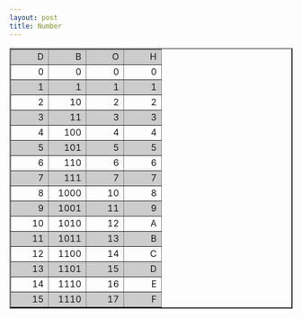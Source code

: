 ```yaml
---
layout: post
title: Number
---
```


<table border="2">
<tr bgcolor="#cccccc" align="right">
<td width="50px">D</td> <td width="50px">B</td> <td width="50px">O</td> <td width="50px">H</td>
</tr>
<tr align="right">
<td>0</td> <td>0</td> <td>0</td> <td>0</td>
</tr>
<tr bgcolor="#cccccc" align="right">
<td>1</td> <td>1</td> <td>1</td> <td>1</td>
</tr>
<tr align="right">
<td>2</td> <td>10</td> <td>2</td> <td>2</td>
</tr>
<tr bgcolor="#cccccc" align="right">
<td>3</td> <td>11</td> <td>3</td> <td>3</td>
</tr>
<tr align="right">
<td>4</td> <td>100</td> <td>4</td> <td>4</td>
</tr>
<tr bgcolor="#cccccc" align="right">
<td>5</td> <td>101</td> <td>5</td> <td>5</td>
</tr>
<tr align="right">
<td>6</td> <td>110</td> <td>6</td> <td>6</td>
</tr>
<tr bgcolor="#cccccc" align="right">
<td>7</td> <td>111</td> <td>7</td> <td>7</td>
</tr>
<tr align="right">
<td>8</td> <td>1000</td> <td>10</td> <td>8</td>
</tr>
<tr bgcolor="#cccccc" align="right">
<td>9</td> <td>1001</td> <td>11</td> <td>9</td>
</tr>
<tr align="right">
<td>10</td> <td>1010</td> <td>12</td> <td>A</td>
</tr>
<tr bgcolor="#cccccc" align="right">
<td>11</td> <td>1011</td> <td>13</td> <td>B</td>
</tr>
<tr align="right">
<td>12</td> <td>1100</td> <td>14</td> <td>C</td>
</tr>
<tr bgcolor="#cccccc" align="right">
<td>13</td> <td>1101</td> <td>15</td> <td>D</td>
</tr>
<tr align="right">
<td>14</td> <td>1110</td> <td>16</td> <td>E</td>
</tr>
 <tr bgcolor="#cccccc" align="right">
<td>15</td> <td>1110</td> <td>17</td> <td>F</td>
</tr>
</table>
